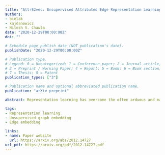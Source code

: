 ```yaml
---
title: "AttrE2vec: Unsupervised Attributed Edge Representation Learning"
authors:
- bielak
- kajdanowicz
- Nitesh V. Chawla
date: "2020-12-29T00:00:00Z"
doi: ""

# Schedule page publish date (NOT publication's date).
publishDate: "2020-12-29T00:00:00Z"

# Publication type.
# Legend: 0 = Uncategorized; 1 = Conference paper; 2 = Journal article;
# 3 = Preprint / Working Paper; 4 = Report; 5 = Book; 6 = Book section;
# 7 = Thesis; 8 = Patent
publication_types: ["3"]

# Publication name and optional abbreviated publication name.
publication: "arXiv preprint"

abstract: Representation learning has overcome the often arduous and manual featurization of networks through (unsupervised) feature learning as it results in embeddings that can apply to a variety of downstream learning tasks. The focus of representation learning on graphs has focused mainly on shallow (node-centric) or deep (graph-based) learning approaches. While there have been approaches that work on homogeneous and heterogeneous networks with multi-typed nodes and edges, there is a gap in learning edge representations. This paper proposes a novel unsupervised inductive method called AttrE2Vec, which learns a low-dimensional vector representation for edges in attributed networks. It systematically captures the topological proximity, attributes affinity, and feature similarity of edges. Contrary to current advances in edge embedding research, our proposal extends the body of methods providing representations for edges, capturing graph attributes in an inductive and unsupervised manner. Experimental results show that, compared to contemporary approaches, our method builds more powerful edge vector representations, reflected by higher quality measures (AUC, accuracy) in downstream tasks as edge classification and edge clustering. It is also confirmed by analyzing low-dimensional embedding projections.

tags:
- Representation learning
- Unsupervised graph embedding
- Edge embedding

links:
- name: Paper website
  url: https://arxiv.org/abs/2012.14727
url_pdf: https://arxiv.org/pdf/2012.14727.pdf
---
```

